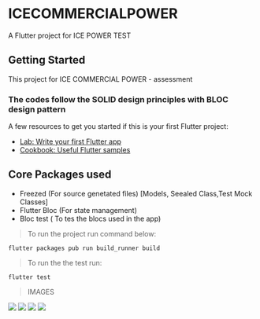 # ICECOMMERCIALPOWER

A Flutter project for ICE POWER TEST

## Getting Started

This project for ICE COMMERCIAL POWER - assessment

### The codes follow the SOLID design principles with BLOC design pattern

A few resources to get you started if this is your first Flutter project:

- [Lab: Write your first Flutter app](https://flutter.dev/docs/get-started/codelab)
- [Cookbook: Useful Flutter samples](https://flutter.dev/docs/cookbook)

## Core Packages used
- Freezed (For source genetated files) [Models, Seealed Class,Test Mock Classes]
- Flutter Bloc (For state management)
- Bloc test ( To tes the blocs used in the app)

> To run the project run command below:
```
flutter packages pub run build_runner build

```

> To run the the test run:
```
flutter test
```
> IMAGES
<img src="https://raw.githubusercontent.com/abiodundotdev/icecommercialpowertest/master/docimg/dashboard.png?raw=true" />
<img src="https://raw.githubusercontent.com/abiodundotdev/icecommercialpowertest/master/docimg/cart.png?raw=true" />
<img src="https://raw.githubusercontent.com/abiodundotdev/icecommercialpowertest/master/docimg/login.png?raw=true" />
<img src="https://raw.githubusercontent.com/abiodundotdev/icecommercialpowertest/master/docimg/register.png?raw=true" />


